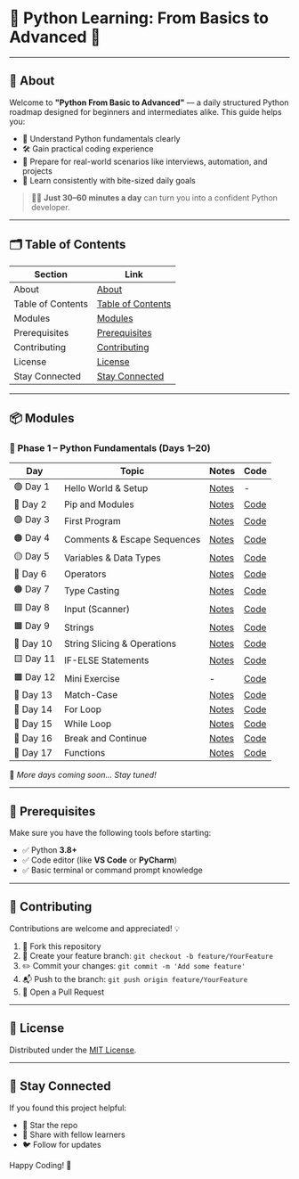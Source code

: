 # 🐍 Python Learning: From Basics to Advanced 🚀

---

## 📖 About

Welcome to **"Python From Basic to Advanced"** — a daily structured Python roadmap designed for beginners and intermediates alike. This guide helps you:

- 🧠 Understand Python fundamentals clearly  
- 🛠️ Gain practical coding experience  
- 💼 Prepare for real-world scenarios like interviews, automation, and projects  
- 🎯 Learn consistently with bite-sized daily goals  

> 👨‍💻 **Just 30–60 minutes a day** can turn you into a confident Python developer.

---

## 🗂️ Table of Contents

| Section         | Link                                  |
|----------------|----------------------------------------|
| About           | [About](#-about)                       |
| Table of Contents | [Table of Contents](#️-table-of-contents) |
| Modules         | [Modules](#-modules)                   |
| Prerequisites   | [Prerequisites](#-prerequisites)       |
| Contributing    | [Contributing](#-contributing)         |
| License         | [License](#-license)                   |
| Stay Connected  | [Stay Connected](#-stay-connected)     |

---

## 📦 Modules

### 🧰 Phase 1 – Python Fundamentals (Days 1–20)

| Day | Topic | Notes | Code |
|-----|-------|-------|------|
| 🟢 Day 1 | Hello World & Setup | [Notes](https://github.com/vinayakmishra4/PYTHON-FROM-BASIC-TO-ADVANCE/blob/main/DAY-1-Hello_World-Setup/DAY-1.md) | - |
| 🔵 Day 2 | Pip and Modules | [Notes](https://github.com/vinayakmishra4/PYTHON-FROM-BASIC-TO-ADVANCE/blob/main/DAY-2-Pip-Modules/DAY-2.txt) | [Code](https://github.com/vinayakmishra4/PYTHON-FROM-BASIC-TO-ADVANCE/blob/main/DAY-2-Pip-Modules/Pimod.py) |
| 🟣 Day 3 | First Program | [Notes](https://github.com/vinayakmishra4/PYTHON-FROM-BASIC-TO-ADVANCE/blob/main/DAY-3-Frist_Program/DAY-3.txt) | [Code](https://github.com/vinayakmishra4/PYTHON-FROM-BASIC-TO-ADVANCE/blob/main/DAY-3-Frist_Program/FristProgram.py) |
| 🟠 Day 4 | Comments & Escape Sequences | [Notes](https://github.com/vinayakmishra4/PYTHON-FROM-BASIC-TO-ADVANCE/blob/main/DAY-4-Comments-Escaping-Sequnece-Character/DAY-4.txt) | [Code](https://github.com/vinayakmishra4/PYTHON-FROM-BASIC-TO-ADVANCE/blob/main/DAY-4-Comments-Escaping-Sequnece-Character/CoEsSe.py) |
| 🟡 Day 5 | Variables & Data Types | [Notes](https://github.com/vinayakmishra4/PYTHON-FROM-BASIC-TO-ADVANCE/blob/main/DAY-5-Variables-Data-Types/DAY-5.txt) | [Code](https://github.com/vinayakmishra4/PYTHON-FROM-BASIC-TO-ADVANCE/blob/main/DAY-5-Variables-Data-Types/VarDa.py) |
| 🔴 Day 6 | Operators | [Notes](https://github.com/vinayakmishra4/PYTHON-FROM-BASIC-TO-ADVANCE/blob/main/DAY-6-EX-1/DAY-6.txt) | [Code](https://github.com/vinayakmishra4/PYTHON-FROM-BASIC-TO-ADVANCE/blob/main/DAY-6-EX-1/calc.py) |
| 🟤 Day 7 | Type Casting | [Notes](https://github.com/vinayakmishra4/PYTHON-FROM-BASIC-TO-ADVANCE/blob/main/DAY-7-Type-Casting/DAY-7.txt) | [Code](https://github.com/vinayakmishra4/PYTHON-FROM-BASIC-TO-ADVANCE/blob/main/DAY-7-Type-Casting/typecasting.py) |
| 🟩 Day 8 | Input (Scanner) | [Notes](https://github.com/vinayakmishra4/PYTHON-FROM-BASIC-TO-ADVANCE/blob/main/DAY-8-Input/DAY-8.txt) | [Code](https://github.com/vinayakmishra4/PYTHON-FROM-BASIC-TO-ADVANCE/blob/main/DAY-8-Input/Input.py) |
| 🟧 Day 9 | Strings | [Notes](https://github.com/vinayakmishra4/PYTHON-FROM-BASIC-TO-ADVANCE/blob/main/DAY-9-Strings/DAY-9.txt) | [Code](https://github.com/vinayakmishra4/PYTHON-FROM-BASIC-TO-ADVANCE/blob/main/DAY-9-Strings/Str.py) |
| 🔹 Day 10 | String Slicing & Operations | [Notes](https://github.com/vinayakmishra4/PYTHON-FROM-BASIC-TO-ADVANCE/blob/main/DAY-10-String-Operations/DAY-10.txt) | [Code](https://github.com/vinayakmishra4/PYTHON-FROM-BASIC-TO-ADVANCE/blob/main/DAY-10-String-Operations/Stringop.py) |
| 🟨 Day 11 | IF-ELSE Statements | [Notes](https://github.com/vinayakmishra4/PYTHON-FROM-BASIC-TO-ADVANCE/blob/main/DAY-11-IF-ELSE-Statement/DAY-11.md) | [Code](https://github.com/vinayakmishra4/PYTHON-FROM-BASIC-TO-ADVANCE/blob/main/DAY-11-IF-ELSE-Statement/if_else.py) |
| 🟫 Day 12 | Mini Exercise | - | [Code](https://github.com/vinayakmishra4/PYTHON-FROM-BASIC-TO-ADVANCE/blob/main/DAY-12-EX-2/ex2.py) |
| 🧩 Day 13 | Match-Case | [Notes](https://github.com/vinayakmishra4/PYTHON-FROM-BASIC-TO-ADVANCE/blob/main/DAY-13-Match-case/DAY-13.md) | [Code](https://github.com/vinayakmishra4/PYTHON-FROM-BASIC-TO-ADVANCE/blob/main/DAY-13-Match-case/Matchingcase.py) |
| 🔁 Day 14 | For Loop | [Notes](https://github.com/vinayakmishra4/PYTHON-FROM-BASIC-TO-ADVANCE/blob/main/DAY-14-FOR-LOOPS/DAY-14.md) | [Code](https://github.com/vinayakmishra4/PYTHON-FROM-BASIC-TO-ADVANCE/blob/main/DAY-14-FOR-LOOPS/Table.py) |
| 🔁 Day 15 | While Loop | [Notes](https://github.com/vinayakmishra4/PYTHON-FROM-BASIC-TO-ADVANCE/blob/main/DAY-15-While-Loop/DAY15.md) | [Code](https://github.com/vinayakmishra4/PYTHON-FROM-BASIC-TO-ADVANCE/blob/main/DAY-15-While-Loop/Sum1to10.py) |
| 🔂 Day 16 | Break and Continue | [Notes](https://github.com/vinayakmishra4/PYTHON-FROM-BASIC-TO-ADVANCE/blob/main/DAY-16-Break-and-Continue-Statement/DAY-16.md) | [Code](https://github.com/vinayakmishra4/PYTHON-FROM-BASIC-TO-ADVANCE/blob/main/DAY-16-Break-and-Continue-Statement/day16_break_continue.py) |
| 🧮 Day 17 | Functions | [Notes](https://github.com/vinayakmishra4/PYTHON-FROM-BASIC-TO-ADVANCE/blob/main/DAY-17-Functions/DAY17.md) | [Code](https://github.com/vinayakmishra4/PYTHON-FROM-BASIC-TO-ADVANCE/tree/main/DAY-17-Functions) |

📌 *More days coming soon… Stay tuned!*

---

## 🔧 Prerequisites

Make sure you have the following tools before starting:

- ✅ Python **3.8+**
- ✅ Code editor (like **VS Code** or **PyCharm**)
- ✅ Basic terminal or command prompt knowledge

---

## 🤝 Contributing

Contributions are welcome and appreciated! 💡

1. 🍴 Fork this repository  
2. 📂 Create your feature branch: `git checkout -b feature/YourFeature`  
3. ✏️ Commit your changes: `git commit -m 'Add some feature'`  
4. 📬 Push to the branch: `git push origin feature/YourFeature`  
5. 🔁 Open a Pull Request

---

## 📄 License

Distributed under the [MIT License](LICENSE).

---

## 👋 Stay Connected

If you found this project helpful:

- 🌟 Star the repo
- 📢 Share with fellow learners
- 🐦 Follow for updates

Happy Coding! 🚀
